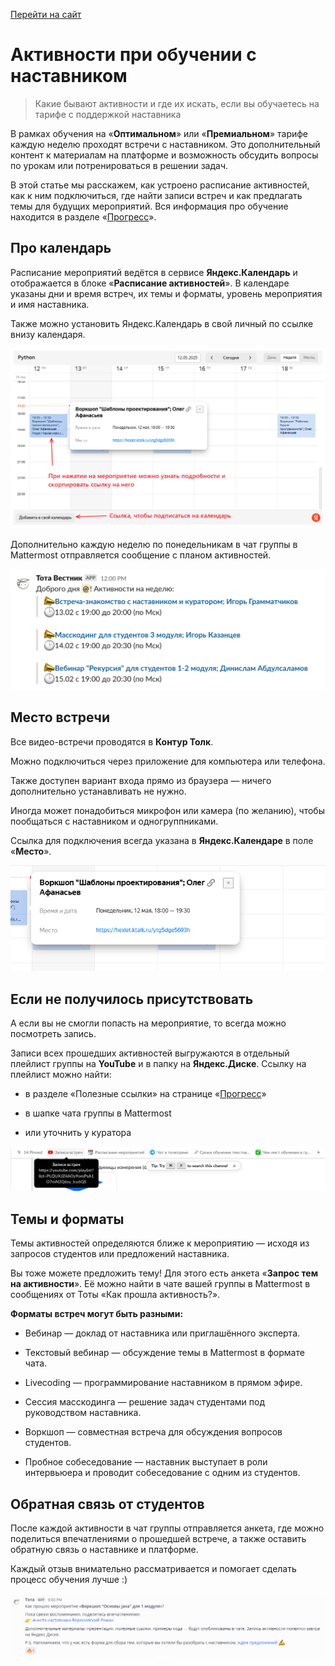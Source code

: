 [Перейти на сайт](https://ru.hexlet.io)

# Активности при обучении с наставником

> Какие бывают активности и где их искать, если вы обучаетесь на тарифе с поддержкой наставника

В рамках обучения на «**Оптимальном**» или «**Премиальном**» тарифе каждую неделю проходят встречи с наставником. Это дополнительный контент 
к материалам на платформе и возможность обсудить вопросы по урокам или потренироваться в решении задач.

В этой статье мы расскажем, как устроено расписание активностей, как к ним подключиться, где найти записи встреч и как предлагать 
темы для будущих мероприятий. Вся информация про обучение находится в разделе «[Прогресс](https://ru.hexlet.io/my/learning)».

## Про календарь

Расписание мероприятий ведётся в сервисе **Яндекс.Календарь** и отображается в блоке «**Расписание активностей**». 
В календаре указаны дни и время встреч, их темы и форматы, уровень мероприятия и имя наставника.

Также можно установить Яндекс.Календарь в свой личный по ссылке внизу календаря.

![](./assets/calendar.png)

Дополнительно каждую неделю по понедельникам в чат группы в Mattermost отправляется сообщение с планом активностей.

![](./assets/notification.png)

## Место встречи

Все видео-встречи проводятся в **Контур Толк**.

Можно подключиться через приложение для компьютера или телефона.

Также доступен вариант входа прямо из браузера — ничего дополнительно устанавливать не нужно.

Иногда может понадобиться микрофон или камера (по желанию), чтобы пообщаться с наставником и одногруппниками.

Ссылка для подключения всегда указана в **Яндекс.Календаре** в поле «**Место**».

![](./assets/meeting.png)

## Если не получилось присутствовать

А если вы не смогли попасть на мероприятие, то всегда можно посмотреть запись.

Записи всех прошедших активностей выгружаются в отдельный плейлист группы на **YouTube** и в папку на **Яндекс.Диске**. Ссылку на плейлист можно найти:

- в разделе «Полезные ссылки» на странице «[Прогресс](https://ru.hexlet.io/my/learning)»

- в шапке чата группы в Mattermost

- или уточнить у куратора

![](./assets/recordings.png)

## Темы и форматы

Темы активностей определяются ближе к мероприятию — исходя из запросов студентов или предложений наставника.

Вы тоже можете предложить тему! Для этого есть анкета «**Запрос тем на активности**». Её можно найти в чате вашей группы 
в Mattermost в сообщениях от Тоты «Как прошла активность?».

**Форматы встреч могут быть разными:**

- Вебинар — доклад от наставника или приглашённого эксперта.

- Текстовый вебинар — обсуждение темы в Mattermost в формате чата.

- Livecoding — программирование наставником в прямом эфире.

- Сессия масскодинга — решение задач студентами под руководством наставника.

- Воркшоп — совместная встреча для обсуждения вопросов студентов.

- Пробное собеседование — наставник выступает в роли интервьюера и проводит собеседование с одним из студентов.

## Обратная связь от студентов

После каждой активности в чат группы отправляется анкета, где можно поделиться впечатлениями о прошедшей встрече, 
а также оставить обратную связь о наставнике и платформе.

Каждый отзыв внимательно рассматривается и помогает сделать процесс обучения лучше :)

![](./assets/meeting-follow-up.png)
